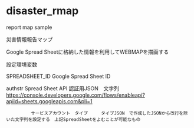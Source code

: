 # disaster_rmap
report map 
sample

災害情報報告マップ

Google Spread Sheetに格納した情報を利用してWEBMAPを描画する


設定環境変数


SPREADSHEET_ID      Google Spread Sheet ID

authstr             Spread Sheet API  認証用JSON　文字列
　　　　　　　　　　　　https://console.developers.google.com/flows/enableapi?apiid=sheets.googleapis.com&pli=1
            
            
          　　サービスアカウント　タイプ　　　タイプJSON　で作成したJSONから改行を除いた文字列を設定する　上記SpreadSheetをよむことが可能なもの

